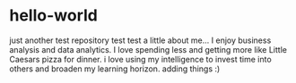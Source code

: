 # hello-world
just another test repository
test test a little about me...
I enjoy business analysis and data analytics.
I love spending less and getting more like Little Caesars pizza for dinner.
i love using my intelligence to invest time into others and broaden my learning horizon.
adding things :)
